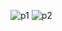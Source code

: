 
![p1](https://github.com/RachnaRajinder/SearchMovieList/assets/79008112/d18ff793-8767-40f6-b9b1-aea7c0c58399)
![p2](https://github.com/RachnaRajinder/SearchMovieList/assets/79008112/513ba7f8-da73-49a8-b75c-ff17c1ea756c)
